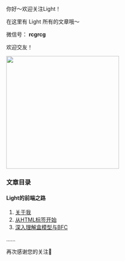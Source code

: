 你好～欢迎关注Light！

在这里有 Light 所有的文章哦～

微信号： **rcgrcg**

欢迎交友！

<img src='http://i1.bvimg.com/654396/29a6a4990f4de50c.png' width='300'>

### 文章目录

#### Light的前端之路

1. [关于我](https://github.com/rcg1994/light/blob/master/Light%E7%9A%84%E5%89%8D%E7%AB%AF%E4%B9%8B%E8%B7%AF/Light-%E5%89%8D%E7%AB%AF-01-%E5%85%B3%E4%BA%8E%E6%88%91.md)
2. [从HTML标签开始](https://github.com/rcg1994/light/blob/master/Light%E7%9A%84%E5%89%8D%E7%AB%AF%E4%B9%8B%E8%B7%AF/Light-%E5%89%8D%E7%AB%AF-02-%E4%BB%8EHTML%E6%A0%87%E7%AD%BE%E5%BC%80%E5%A7%8B.md)
3. [深入理解盒模型与BFC](https://github.com/rcg1994/light/blob/master/Light%E7%9A%84%E5%89%8D%E7%AB%AF%E4%B9%8B%E8%B7%AF/003-%E6%B7%B1%E5%85%A5%E7%90%86%E8%A7%A3%E7%9B%92%E6%A8%A1%E5%9E%8B%E4%B8%8EBFC.md)

......

再次感谢您的关注🙏

